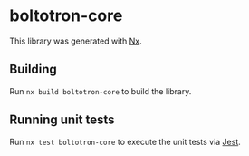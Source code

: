 # boltotron-core

This library was generated with [Nx](https://nx.dev).

## Building

Run `nx build boltotron-core` to build the library.

## Running unit tests

Run `nx test boltotron-core` to execute the unit tests via [Jest](https://jestjs.io).

